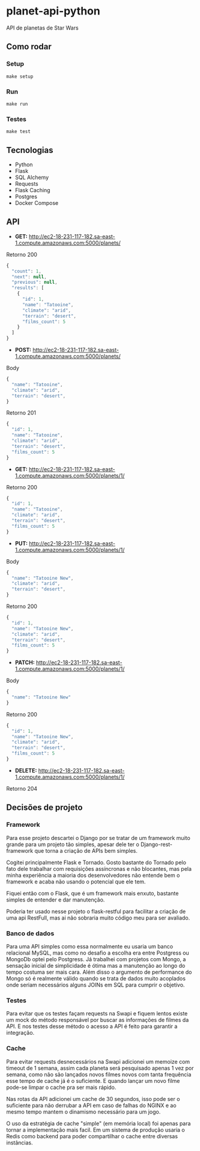 # planet-api-python
API de planetas de Star Wars

## Como rodar

### Setup
```
make setup
```

### Run
```
make run
```

### Testes
```
make test
```

## Tecnologias
* Python
* Flask
* SQL Alchemy
* Requests
* Flask Caching
* Postgres
* Docker Compose

## API
* **GET:** http://ec2-18-231-117-182.sa-east-1.compute.amazonaws.com:5000/planets/

Retorno 200
```javascript
{
  "count": 1,
  "next": null,
  "previous": null,
  "results": [
    {
      "id": 1,
      "name": "Tatooine",
      "climate": "arid",
      "terrain": "desert",
      "films_count": 5
    }
  ]
}
```

* **POST:** http://ec2-18-231-117-182.sa-east-1.compute.amazonaws.com:5000/planets/

Body
```javascript
{
  "name": "Tatooine",
  "climate": "arid",
  "terrain": "desert",
}
```

Retorno 201
```javascript
{
  "id": 1,
  "name": "Tatooine",
  "climate": "arid",
  "terrain": "desert",
  "films_count": 5
}
```

* **GET:** http://ec2-18-231-117-182.sa-east-1.compute.amazonaws.com:5000/planets/1/

Retorno 200
```javascript
{
  "id": 1,
  "name": "Tatooine",
  "climate": "arid",
  "terrain": "desert",
  "films_count": 5
}
```

* **PUT:** http://ec2-18-231-117-182.sa-east-1.compute.amazonaws.com:5000/planets/1/

Body
```javascript
{
  "name": "Tatooine New",
  "climate": "arid",
  "terrain": "desert",
}
```

Retorno 200
```javascript
{
  "id": 1,
  "name": "Tatooine New",
  "climate": "arid",
  "terrain": "desert",
  "films_count": 5
}
```

* **PATCH:** http://ec2-18-231-117-182.sa-east-1.compute.amazonaws.com:5000/planets/1/

Body
```javascript
{
  "name": "Tatooine New"
}
```

Retorno 200
```javascript
{
  "id": 1,
  "name": "Tatooine New",
  "climate": "arid",
  "terrain": "desert",
  "films_count": 5
}
```

* **DELETE:** http://ec2-18-231-117-182.sa-east-1.compute.amazonaws.com:5000/planets/1/

Retorno 204


## Decisões de projeto

### Framework
Para esse projeto descartei o Django por se tratar de um framework muito grande para um projeto tão simples, apesar dele ter o Django-rest-framework que torna a criação de APIs bem simples.

Cogitei principalmente Flask e Tornado.
Gosto bastante do Tornado pelo fato dele trabalhar com requisições assíncronas e não blocantes, mas pela minha experiência a maioria dos desenvolvedores não entende bem o framework e acaba não usando o potencial que ele tem.

Fiquei então com o Flask, que é um framework mais enxuto, bastante simples de entender e dar manutenção.

Poderia ter usado nesse projeto o flask-restful para facilitar a criação de uma api RestFull, mas ai não sobraria muito código meu para ser avaliado.

### Banco de dados
Para uma API simples como essa normalmente eu usaria um banco relacional MySQL, mas como no desafio a escolha era entre Postgress ou MongoDb optei pelo Postgress. Já trabalhei com projetos com Mongo, a sensação inicial de simplicidade é ótima mas a manutenção ao longo do tempo costuma ser mais cara. Além disso o argumento de performance do Mongo só é realmente válido quando se trata de dados muito acoplados onde seriam necessários alguns JOINs em SQL para cumprir o objetivo.

### Testes
Para evitar que os testes façam requests na Swapi e fiquem lentos existe um mock do método responsável por buscar as informações de filmes da API. E nos testes desse método o acesso a API é feito para garantir a integração.

### Cache
Para evitar requests desnecessários na Swapi adicionei um memoize com timeout de 1 semana, assim cada planeta será pesquisado apenas 1 vez por semana, como não são lançados novos filmes novos com tanta frequência esse tempo de cache já é o suficiente. E quando lançar um novo filme pode-se limpar o cache pra ser mais rápido.

Nas rotas da API adicionei um cache de 30 segundos, isso pode ser o suficiente para não derrubar a API em caso de falhas do NGINX e ao mesmo tempo mantem o dinamismo necessário para um jogo.

O uso da estratégia de cache "simple" (em memória local) foi apenas para tornar a implementação mais facil. Em um sistema de produção usaria o Redis como backend para poder compartilhar o cache entre diversas instâncias.
